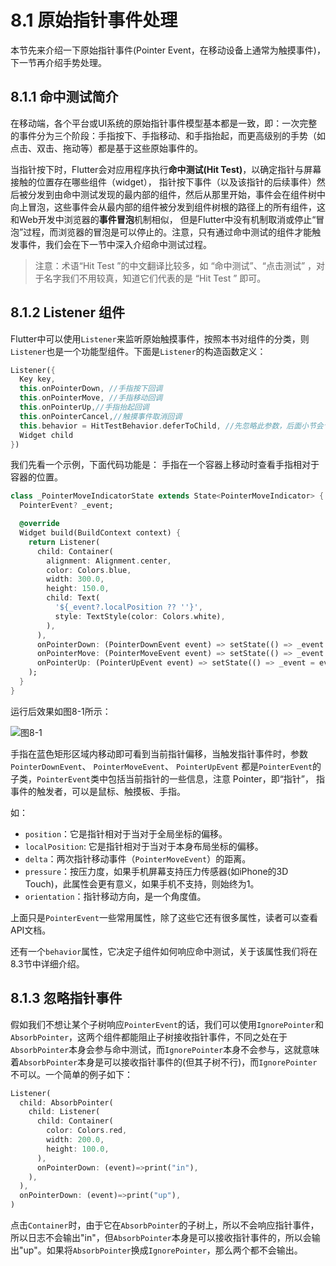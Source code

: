# 8.1 原始指针事件处理

本节先来介绍一下原始指针事件(Pointer Event，在移动设备上通常为触摸事件)，下一节再介绍手势处理。

## 8.1.1 命中测试简介

在移动端，各个平台或UI系统的原始指针事件模型基本都是一致，即：一次完整的事件分为三个阶段：手指按下、手指移动、和手指抬起，而更高级别的手势（如点击、双击、拖动等）都是基于这些原始事件的。

当指针按下时，Flutter会对应用程序执行**命中测试(Hit Test)**，以确定指针与屏幕接触的位置存在哪些组件（widget）， 指针按下事件（以及该指针的后续事件）然后被分发到由命中测试发现的最内部的组件，然后从那里开始，事件会在组件树中向上冒泡，这些事件会从最内部的组件被分发到组件树根的路径上的所有组件，这和Web开发中浏览器的**事件冒泡**机制相似， 但是Flutter中没有机制取消或停止“冒泡”过程，而浏览器的冒泡是可以停止的。注意，只有通过命中测试的组件才能触发事件，我们会在下一节中深入介绍命中测试过程。

> 注意：术语“Hit Test ”的中文翻译比较多，如 “命中测试”、“点击测试” ，对于名字我们不用较真，知道它们代表的是 “Hit Test ” 即可。

## 8.1.2 Listener 组件

Flutter中可以使用`Listener`来监听原始触摸事件，按照本书对组件的分类，则`Listener`也是一个功能型组件。下面是`Listener`的构造函数定义：

```dart
Listener({
  Key key,
  this.onPointerDown, //手指按下回调
  this.onPointerMove, //手指移动回调
  this.onPointerUp,//手指抬起回调
  this.onPointerCancel,//触摸事件取消回调
  this.behavior = HitTestBehavior.deferToChild, //先忽略此参数，后面小节会专门介绍
  Widget child
})
```

我们先看一个示例，下面代码功能是： 手指在一个容器上移动时查看手指相对于容器的位置。

```dart
class _PointerMoveIndicatorState extends State<PointerMoveIndicator> {
  PointerEvent? _event;

  @override
  Widget build(BuildContext context) {
    return Listener(
      child: Container(
        alignment: Alignment.center,
        color: Colors.blue,
        width: 300.0,
        height: 150.0,
        child: Text(
          '${_event?.localPosition ?? ''}',
          style: TextStyle(color: Colors.white),
        ),
      ),
      onPointerDown: (PointerDownEvent event) => setState(() => _event = event),
      onPointerMove: (PointerMoveEvent event) => setState(() => _event = event),
      onPointerUp: (PointerUpEvent event) => setState(() => _event = event),
    );
  }
}
```

运行后效果如图8-1所示：

![图8-1](../imgs/8-1.png)

手指在蓝色矩形区域内移动即可看到当前指针偏移，当触发指针事件时，参数 `PointerDownEvent`、 `PointerMoveEvent`、 `PointerUpEvent` 都是`PointerEvent`的子类，`PointerEvent`类中包括当前指针的一些信息，注意 Pointer，即“指针”， 指事件的触发者，可以是鼠标、触摸板、手指。

如：

- `position`：它是指针相对于当对于全局坐标的偏移。
- `localPosition`: 它是指针相对于当对于本身布局坐标的偏移。
- `delta`：两次指针移动事件（`PointerMoveEvent`）的距离。
- `pressure`：按压力度，如果手机屏幕支持压力传感器(如iPhone的3D Touch)，此属性会更有意义，如果手机不支持，则始终为1。
- `orientation`：指针移动方向，是一个角度值。

上面只是`PointerEvent`一些常用属性，除了这些它还有很多属性，读者可以查看API文档。

还有一个`behavior`属性，它决定子组件如何响应命中测试，关于该属性我们将在8.3节中详细介绍。

## 8.1.3 忽略指针事件

假如我们不想让某个子树响应`PointerEvent`的话，我们可以使用`IgnorePointer`和`AbsorbPointer`，这两个组件都能阻止子树接收指针事件，不同之处在于`AbsorbPointer`本身会参与命中测试，而`IgnorePointer`本身不会参与，这就意味着`AbsorbPointer`本身是可以接收指针事件的(但其子树不行)，而`IgnorePointer`不可以。一个简单的例子如下：

```dart
Listener(
  child: AbsorbPointer(
    child: Listener(
      child: Container(
        color: Colors.red,
        width: 200.0,
        height: 100.0,
      ),
      onPointerDown: (event)=>print("in"),
    ),
  ),
  onPointerDown: (event)=>print("up"),
)
```

点击`Container`时，由于它在`AbsorbPointer`的子树上，所以不会响应指针事件，所以日志不会输出"in"，但`AbsorbPointer`本身是可以接收指针事件的，所以会输出"up"。如果将`AbsorbPointer`换成`IgnorePointer`，那么两个都不会输出。

